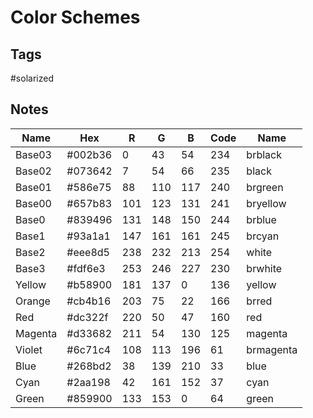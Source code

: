 # Color Schemes

## Tags

#solarized

## Notes

 | Name | Hex | R | G | B | Code | Name | 
 | ---  | ---  | ---  | ---  | ---  | ---  | ---  | 
 | Base03 | #002b36 | 0 | 43 | 54 | 234 | brblack | 
 | Base02 | #073642 | 7 | 54 | 66 | 235 | black | 
 | Base01 | #586e75 | 88 | 110 | 117 | 240 | brgreen | 
 | Base00 | #657b83 | 101 | 123 | 131 | 241 | bryellow | 
 | Base0 | #839496 | 131 | 148 | 150 | 244 | brblue | 
 | Base1 | #93a1a1 | 147 | 161 | 161 | 245 | brcyan | 
 | Base2 | #eee8d5 | 238 | 232 | 213 | 254 | white | 
 | Base3 | #fdf6e3 | 253 | 246 | 227 | 230 | brwhite | 
 | Yellow | #b58900 | 181 | 137 | 0 | 136 | yellow | 
 | Orange | #cb4b16 | 203 | 75 | 22 | 166 | brred | 
 | Red | #dc322f | 220 | 50 | 47 | 160 | red | 
 | Magenta | #d33682 | 211 | 54 | 130 | 125 | magenta | 
 | Violet | #6c71c4 | 108 | 113 | 196 | 61 | brmagenta | 
 | Blue | #268bd2 | 38 | 139 | 210 | 33 | blue | 
 | Cyan | #2aa198 | 42 | 161 | 152 | 37 | cyan | 
 | Green | #859900 | 133 | 153 | 0 | 64 | green | 
